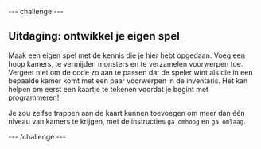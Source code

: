 \--- challenge \---

## Uitdaging: ontwikkel je eigen spel

Maak een eigen spel met de kennis die je hier hebt opgedaan. Voeg een hoop kamers, te vermijden monsters en te verzamelen voorwerpen toe. Vergeet niet om de code zo aan te passen dat de speler wint als die in een bepaalde kamer komt met een paar voorwerpen in de inventaris. Het kan helpen om eerst een kaartje te tekenen voordat je begint met programmeren!

Je zou zelfse trappen aan de kaart kunnen toevoegen om meer dan één niveau van kamers te krijgen, met de instructies `ga omhoog` en `ga omlaag`.

\--- /challenge \---